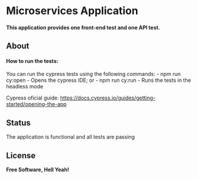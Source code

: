 # Microservices Application

#### This application provides one front-end test and one API test. 

## About

#### How to run the tests:

You can run the cypress tests using the following commands:
    - npm run cy:open - Opens the cypress IDE; or
    - npm run cy:run - Runs the tests in the headless mode

Cypress oficial guide: https://docs.cypress.io/guides/getting-started/opening-the-app

## Status

The application is functional and all tests are passing

## License

**Free Software, Hell Yeah!**